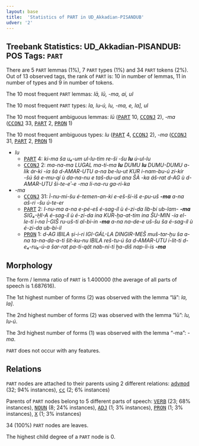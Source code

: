 ```yaml
---
layout: base
title:  'Statistics of PART in UD_Akkadian-PISANDUB'
udver: '2'
---
```


## Treebank Statistics: UD_Akkadian-PISANDUB: POS Tags: `PART`

There are 5 `PART` lemmas (1%), 7 `PART` types (1%) and 34 `PART` tokens (2%).
Out of 13 observed tags, the rank of `PART` is: 10 in number of lemmas, 11 in number of types and 9 in number of tokens.

The 10 most frequent `PART` lemmas: <em>lā, lū, -ma, ai, ul</em>

The 10 most frequent `PART` types:  <em>la, lu-ú, lu, -ma, e, la], ul</em>

The 10 most frequent ambiguous lemmas: <em>lū</em> (<tt><a href="akk_pisandub-pos-PART.html">PART</a></tt> 10, <tt><a href="akk_pisandub-pos-CCONJ.html">CCONJ</a></tt> 2), <em>-ma</em> (<tt><a href="akk_pisandub-pos-CCONJ.html">CCONJ</a></tt> 33, <tt><a href="akk_pisandub-pos-PART.html">PART</a></tt> 2, <tt><a href="akk_pisandub-pos-PRON.html">PRON</a></tt> 1)

The 10 most frequent ambiguous types:  <em>lu</em> (<tt><a href="akk_pisandub-pos-PART.html">PART</a></tt> 4, <tt><a href="akk_pisandub-pos-CCONJ.html">CCONJ</a></tt> 2), <em>-ma</em> (<tt><a href="akk_pisandub-pos-CCONJ.html">CCONJ</a></tt> 31, <tt><a href="akk_pisandub-pos-PART.html">PART</a></tt> 2, <tt><a href="akk_pisandub-pos-PRON.html">PRON</a></tt> 1)


* <em>lu</em>
  * <tt><a href="akk_pisandub-pos-PART.html">PART</a></tt> 4: <em>ki-ma ša u₄-um ul-lu-tim re-ši -šu <b>lu</b> ú-ul-lu</em>
  * <tt><a href="akk_pisandub-pos-CCONJ.html">CCONJ</a></tt> 2: <em>ma-na-ma LUGAL ma-ti-ma <b>lu</b> DUMU <b>lu</b> DUMU-DUMU a-lik ár-ki -ía šá d-AMAR-UTU a-na be-lu-ut KUR i-nam-bu-ú zi-kir -šú šá e-mu-qí ù da-na-nu e taš-du-ud ana ŠÀ -ka áš-rat d-AG ù d-AMAR-UTU ši-te-eʾ-e -ma li-na-ru ga-ri-ka</em>
* <em>-ma</em>
  * <tt><a href="akk_pisandub-pos-CCONJ.html">CCONJ</a></tt> 31: <em>Ì-nu-mi-šu é-temen-an-ki e-eš-ši-iš e-pu-uš <b>-ma</b> a-na aš-ri -šu ú-te-er</em>
  * <tt><a href="akk_pisandub-pos-PART.html">PART</a></tt> 2: <em>I-nu-ma a-na e-pé-eš é-sag-íl ù é-zi-da lìb-bi ub-lam- <b>-ma</b> SIG₄-ḪI-A é-sag-íl ù é-zi-da ina KUR-ḫa-at-tim ina ŠU-MIN -ía el-le-ti i-na Ì-GIŠ ru-uš-ti al-bi-in <b>-ma</b> a-na na-de-e uš-šu ša é-sag-íl ù é-zi-da ub-bi-il</em>
  * <tt><a href="akk_pisandub-pos-PRON.html">PRON</a></tt> 1: <em>d-AG IBILA ṣi-i-ri IGI-GÁL-LA DINGIR-MEŠ muš-tar-ḫu ša a-na ta-na-da-a-ti šit-ku-nu IBILA reš-tu-ú ša d-AMAR-UTU i-lit-ti d-e₄-ru₆-ú-a šar-rat pa-ti-qát nab-ni-ti ḫa-diš nap-li-is <b>-ma</b></em>

## Morphology

The form / lemma ratio of `PART` is 1.400000 (the average of all parts of speech is 1.687616).

The 1st highest number of forms (2) was observed with the lemma “lā”: <em>la, la]</em>.

The 2nd highest number of forms (2) was observed with the lemma “lū”: <em>lu, lu-ú</em>.

The 3rd highest number of forms (1) was observed with the lemma “-ma”: <em>-ma</em>.

`PART` does not occur with any features.


## Relations

`PART` nodes are attached to their parents using 2 different relations: <tt><a href="akk_pisandub-dep-advmod.html">advmod</a></tt> (32; 94% instances), <tt><a href="akk_pisandub-dep-cc.html">cc</a></tt> (2; 6% instances)

Parents of `PART` nodes belong to 5 different parts of speech: <tt><a href="akk_pisandub-pos-VERB.html">VERB</a></tt> (23; 68% instances), <tt><a href="akk_pisandub-pos-NOUN.html">NOUN</a></tt> (8; 24% instances), <tt><a href="akk_pisandub-pos-ADJ.html">ADJ</a></tt> (1; 3% instances), <tt><a href="akk_pisandub-pos-PRON.html">PRON</a></tt> (1; 3% instances), <tt><a href="akk_pisandub-pos-X.html">X</a></tt> (1; 3% instances)

34 (100%) `PART` nodes are leaves.

The highest child degree of a `PART` node is 0.

